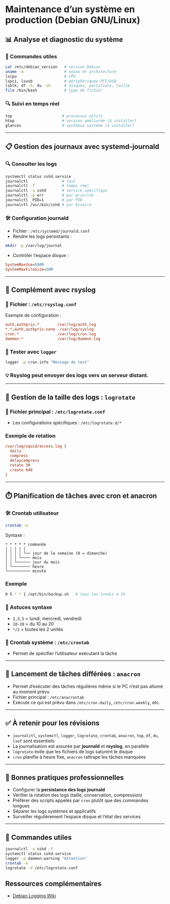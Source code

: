 # Maintenance d’un système en production (Debian GNU/Linux)

## 📊 Analyse et diagnostic du système

### 🧠 Commandes utiles

```bash
cat /etc/debian_version   # version Debian
uname -a                  # noyau et architecture
lscpu                     # CPU
lspci, lsusb              # périphériques PCI/USB
lsblk, df -h, du -sh      # disques, partitions, taille
file /bin/bash            # type de fichier
```

### 🔍 Suivi en temps réel

```bash
top                      # processus actifs
htop                     # version améliorée (à installer)
glances                  # synthèse système (à installer)
```

---

## 📋 Gestion des journaux avec systemd-journald

### 🔍 Consulter les logs

```bash
systemctl status sshd.service
journalctl               # tout
journalctl -f            # temps réel
journalctl -u sshd       # service spécifique
journalctl -p err        # par priorité
journalctl _PID=1        # par PID
journalctl /usr/bin/sshd # par binaire
```

### 🛠️ Configuration journald

- Fichier : `/etc/systemd/journald.conf`
- Rendre les logs persistants :

```bash
mkdir -p /var/log/journal
```

- Contrôler l’espace disque :

```ini
SystemMaxUse=500M
SystemMaxFileSize=50M
```

---

## 📁 Complément avec rsyslog

### 🔧 Fichier : `/etc/rsyslog.conf`

Exemple de configuration :

```ini
auth,authpriv.*        /var/log/auth.log
*.*;auth,authpriv.none -/var/log/syslog
cron.*                 /var/log/cron.log
daemon.*               /var/log/daemon.log
```

### 🧪 Tester avec `logger`

```bash
logger -p cron.info "Message de test"
```

### 💡 Rsyslog peut envoyer des logs vers un serveur distant.

---

## 🔁 Gestion de la taille des logs : `logrotate`

### 📂 Fichier principal : `/etc/logrotate.conf`

- Les configurations spécifiques : `/etc/logrotate.d/*`

### Exemple de rotation

```ini
/var/log/squid/access.log {
  daily
  compress
  delaycompress
  rotate 30
  create 640
}
```

---

## ⏱️ Planification de tâches avec cron et anacron

### 🛠️ Crontab utilisateur

```bash
crontab -e
```

Syntaxe :

```
* * * * * commande
│ │ │ │ │
│ │ │ │ └── jour de la semaine (0 = dimanche)
│ │ │ └──── mois
│ │ └────── jour du mois
│ └──────── heure
└────────── minute
```

### Exemple

```bash
0 5 * * 1 /opt/bin/backup.sh   # tous les lundis à 5h
```

### 🧠 Astuces syntaxe

- `1,3,5` = lundi, mercredi, vendredi
- `10-20` = du 10 au 20
- `*/2` = toutes les 2 unités

### 📂 Crontab système : `/etc/crontab`

- Permet de spécifier l’utilisateur exécutant la tâche

---

## 🔄 Lancement de tâches différées : `anacron`

- Permet d’exécuter des tâches régulières même si le PC n’est pas allumé au moment prévu
- Fichier principal : `/etc/anacrontab`
- Exécute ce qui est prévu dans `/etc/cron.daily`, `/etc/cron.weekly`, etc.

---

## ✅ À retenir pour les révisions

- `journalctl`, `systemctl`, `logger`, `logrotate`, `crontab`, `anacron`, `top`, `df`, `du`, `lsof` sont essentiels
- La journalisation est assurée par **journald** et **rsyslog**, en parallèle
- `logrotate` évite que les fichiers de logs saturent le disque
- `cron` planifie à heure fixe, `anacron` rattrape les tâches manquées

---

## 📌 Bonnes pratiques professionnelles

- Configurer la **persistance des logs journald**
- Vérifier la rotation des logs (taille, conservation, compression)
- Préférer des scripts appelés par `cron` plutôt que des commandes longues
- Séparer les logs systèmes et applicatifs
- Surveiller régulièrement l’espace disque et l’état des services

---

## 🔗 Commandes utiles

```bash
journalctl -u sshd -f
systemctl status sshd.service
logger -p daemon.warning "Attention"
crontab -e
logrotate -d /etc/logrotate.conf
```

## Ressources complémentaires

- [Debian Logging Wiki](https://wiki.debian.org/Logging)